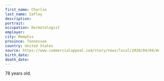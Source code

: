 ```yaml
---
first_name: Charlie
last_name: Safley
description: 
portrait: 
occupation: Dermatologist
employer: 
city: Memphis
province: Tennessee
country: United States
source: https://www.commercialappeal.com/story/news/local/2020/04/04/memphis-dermatologist-charles-safley-dies-coronavirus-complications/2948516001/
birth_date: 
death_date: 
---
```


78 years old.
